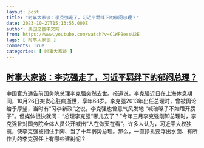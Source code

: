 ```yaml
---
layout: post
title: "时事大家谈：李克强走了，习近平羁绊下的郁闷总理？"
date: 2023-10-27T15:13:55.000Z
author: 美国之音中文网
from: https://www.youtube.com/watch?v=C1WF9eseU2E
tags: [ 时事大家谈 ]
comments: True
categories: [ 时事大家谈 ]
---
```

<!--1698419635000-->
[时事大家谈：李克强走了，习近平羁绊下的郁闷总理？](https://www.youtube.com/watch?v=C1WF9eseU2E)
------

<div>
中国官方通告前国务院总理李克强突然去世。报道说，李克强近日在上海休息期间，10月26日突发心脏病逝世，享年68岁。李克强2013年出任总理时，曾被舆论给予厚望，当时有“习李新政”之说，李克强也曾意气风发地 “喊破嗓子不如甩开膀子”。但媒体很快就问：“总理李克强“哪儿去了？”今年三月李克强刚卸总理时，李克强曾对国务院全体人员公开喊出“人在做天在看”。许多人认为，习近平大权独揽，使李克强被捆住手脚、当了十年弱势总理。那么，一直挣扎要浮出水面、有所作为的李克强任上有哪些建树呢？
</div>
